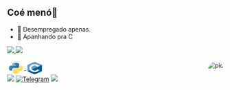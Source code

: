 ## Coé menó🤝

- 🔭 Desempregado apenas.
- 🌱 Apanhando pra C

<div>
  <a href="https://github.com/CaioFernandesRural">
  <img height="180em" src="https://github-readme-stats.vercel.app/api?username=CaioFernandesRural&show_icons=true&theme=radical&include_all_commits=true&count_private=true"/>
  <img height="180em" src="https://github-readme-stats.vercel.app/api/top-langs/?username=CaioFernandesRural&layout=compact&langs_count=7&theme=radical"/>
</div>
  
 <div style="display: inline_block"><br>
  <img align="center" alt="Python" height="30" width="40" src="https://raw.githubusercontent.com/devicons/devicon/master/icons/python/python-original.svg">
  <img align="center" alt="C" height="30" width="40" src="https://raw.githubusercontent.com/devicons/devicon/master/icons/c/c-original.svg">
  <img align="right" alt="pic" height="150" style="border-radius:50px;" src="">
</div>
  
<div> 
  <a href="https://instagram.com/caio.f.02" target="_blank"><img src="https://img.shields.io/badge/-Instagram-%23E4405F?style=for-the-badge&logo=instagram&logoColor=white" target="_blank"></a>
  <a href="https://t.me/CaioF2002"><img src="https://img.shields.io/badge/Telegram-3CA5E0?style=for-the-badge&logo=telegram&logoColor=white" alt="Telegram" title="Telegram"/></a>
  <a href = "mailto:caioorebeo@gmail.com"><img src="https://img.shields.io/badge/-Gmail-%23333?style=for-the-badge&logo=gmail&logoColor=white" target="_blank"></a>
  
  </div>
